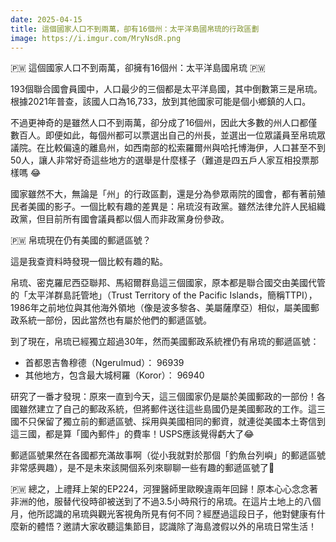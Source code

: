 ```yaml
---
date: 2025-04-15
title: 這個國家人口不到兩萬，卻有16個州：太平洋島國帛琉的行政區劃
image: https://i.imgur.com/MryNsdR.png
---
```

🇵🇼 這個國家人口不到兩萬，卻擁有16個州：太平洋島國帛琉 🇵🇼

193個聯合國會員國中，人口最少的三個都是太平洋島國，其中倒數第三是帛琉。根據2021年普查，該國人口為16,733，放到其他國家可能是個小鄉鎮的人口。

不過更神奇的是雖然人口不到兩萬，卻分成了16個州，因此大多數的州人口都僅數百人。即便如此，每個州都可以票選出自己的州長，並選出一位眾議員至帛琉眾議院。在比較偏遠的離島州，如西南部的松索羅爾州與哈托博海伊，人口甚至不到50人，讓人非常好奇這些地方的選舉是什麼樣子（難道是四五戶人家互相投票那樣嗎 😂

國家雖然不大，無論是「州」的行政區劃，還是分為參眾兩院的國會，都有著前殖民者美國的影子。一個比較有趣的差異是：帛琉沒有政黨。雖然法律允許人民組織政黨，但目前所有國會議員都以個人而非政黨身份參政。

🇵🇼 帛琉現在仍有美國的郵遞區號？

這是我查資料時發現一個比較有趣的點。

帛琉、密克羅尼西亞聯邦、馬紹爾群島這三個國家，原本都是聯合國交由美國代管的「太平洋群島託管地」（Trust Territory of the Pacific Islands，簡稱TTPI），1986年之前地位與其他海外領地（像是波多黎各、美屬薩摩亞）相似，屬美國郵政系統一部份，因此當然也有屬於他們的郵遞區號。

到了現在，帛琉已經獨立超過30年，然而美國郵政系統裡仍有帛琉的郵遞區號：

- 首都恩吉魯穆德（Ngerulmud）： 96939
- 其他地方，包含最大城柯羅（Koror）： 96940

研究了一番才發現：原來一直到今天，這三個國家仍是屬於美國郵政的一部份！各國雖然建立了自己的郵政系統，但將郵件送往這些島國仍是美國郵政的工作。這三國不只保留了獨立前的郵遞區號、採用與美國相同的郵資，就連從美國本土寄信到這三國，都是算「國內郵件」的費率！USPS應該覺得虧大了😂

郵遞區號果然在各國都充滿故事啊（從小我就對於那個「釣魚台列嶼」的郵遞區號非常感興趣），是不是未來該開個系列來聊聊一些有趣的郵遞區號了🙂

🇵🇼 總之，上禮拜上架的EP224，河狸醫師里歐睽違兩年回歸！原本心心念念著非洲的他，服替代役時卻被送到了不過3.5小時飛行的帛琉。在這片土地上的八個月，他所認識的帛琉與觀光客視角所見有何不同？經歷過這段日子，他對健康有什麼新的體悟？邀請大家收聽這集節目，認識除了海島渡假以外的帛琉日常生活！